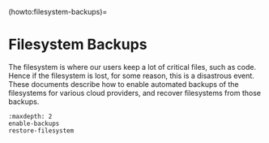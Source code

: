 (howto:filesystem-backups)=
# Filesystem Backups

The filesystem is where our users keep a lot of critical files, such as code.
Hence if the filesystem is lost, for some reason, this is a disastrous event.
These documents describe how to enable automated backups of the filesystems for
various cloud providers, and recover filesystems from those backups.

```{toctree}
:maxdepth: 2
enable-backups
restore-filesystem
```
